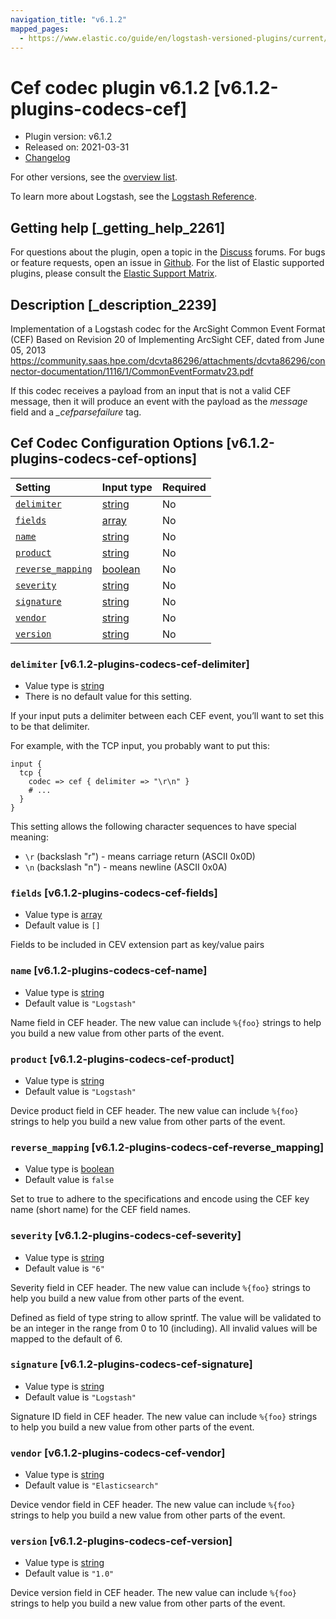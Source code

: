```yaml
---
navigation_title: "v6.1.2"
mapped_pages:
  - https://www.elastic.co/guide/en/logstash-versioned-plugins/current/v6.1.2-plugins-codecs-cef.html
---
```


# Cef codec plugin v6.1.2 [v6.1.2-plugins-codecs-cef]

* Plugin version: v6.1.2
* Released on: 2021-03-31
* [Changelog](https://github.com/logstash-plugins/logstash-codec-cef/blob/v6.1.2/CHANGELOG.md)

For other versions, see the [overview list](codec-cef-index.md).

To learn more about Logstash, see the [Logstash Reference](https://www.elastic.co/guide/en/logstash/current/index.html).

## Getting help [_getting_help_2261]

For questions about the plugin, open a topic in the [Discuss](http://discuss.elastic.co) forums. For bugs or feature requests, open an issue in [Github](https://github.com/logstash-plugins/logstash-codec-cef). For the list of Elastic supported plugins, please consult the [Elastic Support Matrix](https://www.elastic.co/support/matrix#matrix_logstash_plugins).

## Description [_description_2239]

Implementation of a Logstash codec for the ArcSight Common Event Format (CEF) Based on Revision 20 of Implementing ArcSight CEF, dated from June 05, 2013 <https://community.saas.hpe.com/dcvta86296/attachments/dcvta86296/connector-documentation/1116/1/CommonEventFormatv23.pdf>

If this codec receives a payload from an input that is not a valid CEF message, then it will produce an event with the payload as the *message* field and a *\_cefparsefailure* tag.

## Cef Codec Configuration Options [v6.1.2-plugins-codecs-cef-options]

| Setting | Input type | Required |
| :- | :- | :- |
| [`delimiter`](v6-1-2-plugins-codecs-cef.md#v6.1.2-plugins-codecs-cef-delimiter) | [string](/lsr/value-types.md#string) | No |
| [`fields`](v6-1-2-plugins-codecs-cef.md#v6.1.2-plugins-codecs-cef-fields) | [array](/lsr/value-types.md#array) | No |
| [`name`](v6-1-2-plugins-codecs-cef.md#v6.1.2-plugins-codecs-cef-name) | [string](/lsr/value-types.md#string) | No |
| [`product`](v6-1-2-plugins-codecs-cef.md#v6.1.2-plugins-codecs-cef-product) | [string](/lsr/value-types.md#string) | No |
| [`reverse_mapping`](v6-1-2-plugins-codecs-cef.md#v6.1.2-plugins-codecs-cef-reverse_mapping) | [boolean](/lsr/value-types.md#boolean) | No |
| [`severity`](v6-1-2-plugins-codecs-cef.md#v6.1.2-plugins-codecs-cef-severity) | [string](/lsr/value-types.md#string) | No |
| [`signature`](v6-1-2-plugins-codecs-cef.md#v6.1.2-plugins-codecs-cef-signature) | [string](/lsr/value-types.md#string) | No |
| [`vendor`](v6-1-2-plugins-codecs-cef.md#v6.1.2-plugins-codecs-cef-vendor) | [string](/lsr/value-types.md#string) | No |
| [`version`](v6-1-2-plugins-codecs-cef.md#v6.1.2-plugins-codecs-cef-version) | [string](/lsr/value-types.md#string) | No |

### `delimiter` [v6.1.2-plugins-codecs-cef-delimiter]

* Value type is [string](/lsr/value-types.md#string)
* There is no default value for this setting.

If your input puts a delimiter between each CEF event, you’ll want to set this to be that delimiter.

For example, with the TCP input, you probably want to put this:

```
input {
  tcp {
    codec => cef { delimiter => "\r\n" }
    # ...
  }
}
```

This setting allows the following character sequences to have special meaning:

* `\r` (backslash "r") - means carriage return (ASCII 0x0D)
* `\n` (backslash "n") - means newline (ASCII 0x0A)

### `fields` [v6.1.2-plugins-codecs-cef-fields]

* Value type is [array](/lsr/value-types.md#array)
* Default value is `[]`

Fields to be included in CEV extension part as key/value pairs

### `name` [v6.1.2-plugins-codecs-cef-name]

* Value type is [string](/lsr/value-types.md#string)
* Default value is `"Logstash"`

Name field in CEF header. The new value can include `%{foo}` strings to help you build a new value from other parts of the event.

### `product` [v6.1.2-plugins-codecs-cef-product]

* Value type is [string](/lsr/value-types.md#string)
* Default value is `"Logstash"`

Device product field in CEF header. The new value can include `%{foo}` strings to help you build a new value from other parts of the event.

### `reverse_mapping` [v6.1.2-plugins-codecs-cef-reverse_mapping]

* Value type is [boolean](/lsr/value-types.md#boolean)
* Default value is `false`

Set to true to adhere to the specifications and encode using the CEF key name (short name) for the CEF field names.

### `severity` [v6.1.2-plugins-codecs-cef-severity]

* Value type is [string](/lsr/value-types.md#string)
* Default value is `"6"`

Severity field in CEF header. The new value can include `%{foo}` strings to help you build a new value from other parts of the event.

Defined as field of type string to allow sprintf. The value will be validated to be an integer in the range from 0 to 10 (including). All invalid values will be mapped to the default of 6.

### `signature` [v6.1.2-plugins-codecs-cef-signature]

* Value type is [string](/lsr/value-types.md#string)
* Default value is `"Logstash"`

Signature ID field in CEF header. The new value can include `%{foo}` strings to help you build a new value from other parts of the event.

### `vendor` [v6.1.2-plugins-codecs-cef-vendor]

* Value type is [string](/lsr/value-types.md#string)
* Default value is `"Elasticsearch"`

Device vendor field in CEF header. The new value can include `%{foo}` strings to help you build a new value from other parts of the event.

### `version` [v6.1.2-plugins-codecs-cef-version]

* Value type is [string](/lsr/value-types.md#string)
* Default value is `"1.0"`

Device version field in CEF header. The new value can include `%{foo}` strings to help you build a new value from other parts of the event.
